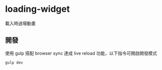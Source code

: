 # loading-widget

載入時過場動畫

## 開發
使用 gulp 搭配 browser sync 達成 live reload 功能，以下指令可開啟開發模式
```
gulp dev
```

